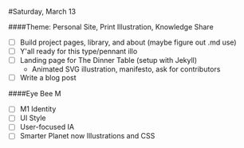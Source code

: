 #Saturday, March 13

####Theme: Personal Site, Print Illustration, Knowledge Share
* [ ] Build project pages, library, and about (maybe figure out .md use)
* [ ] Y'all ready for this type/pennant illo
* [ ] Landing page for The Dinner Table (setup with Jekyll)
	* Animated SVG illustration, manifesto, ask for contributors
* [ ] Write a blog post

####Eye Bee M
* [ ] M1 Identity
* [ ] UI Style
* [ ] User-focused IA
* [ ] Smarter Planet now Illustrations and CSS
